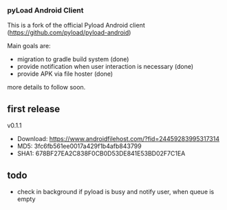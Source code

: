 ### pyLoad Android Client 

This is a fork of the official Pyload Android client (https://github.com/pyload/pyload-android)

Main goals are: 
- migration to gradle build system (done) 
- provide notification when user interaction is necessary (done)
- provide APK via file hoster (done) 

more details to follow soon. 


## first release 
v0.1.1	
- Download: https://www.androidfilehost.com/?fid=24459283995317314
- MD5: 3fc6fb561ee0017a429f1b4afb843799
- SHA1: 678BF27EA2C838F0CB0D53DE841E53BD02F7C1EA


## todo
* check in background if pyload is busy and notify user, when queue is empty
